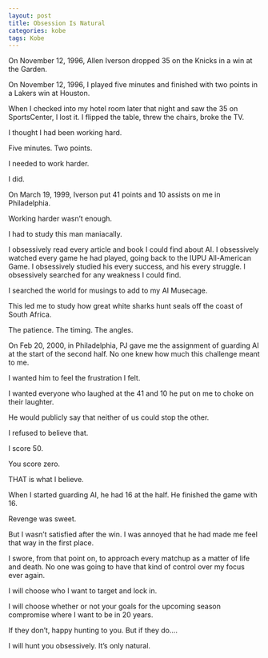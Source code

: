 ```yaml
---
layout: post
title: Obsession Is Natural
categories: kobe
tags: Kobe
---
```

On November 12, 1996, Allen Iverson dropped 35 on the Knicks in a win at the Garden.

On November 12, 1996, I played five minutes and finished with two points in a Lakers win at Houston.

When I checked into my hotel room later that night and saw the 35 on SportsCenter, I lost it. I flipped the table, threw the chairs, broke the TV.

I thought I had been working hard.

Five minutes. Two points.

I needed to work harder.

I did.

On March 19, 1999, Iverson put 41 points and 10 assists on me in Philadelphia.

Working harder wasn’t enough.

I had to study this man maniacally.

I obsessively read every article and book I could find about AI. I obsessively watched every game he had played, going back to the IUPU All-American Game. I obsessively studied his every success, and his every struggle. I obsessively searched for any weakness I could find.

I searched the world for musings to add to my AI Musecage.

This led me to study how great white sharks hunt seals off the coast of South Africa.

The patience. The timing. The angles.

On Feb 20, 2000, in Philadelphia, PJ gave me the assignment of guarding AI at the start of the second half. No one knew how much this challenge meant to me.

I wanted him to feel the frustration I felt.

I wanted everyone who laughed at the 41 and 10 he put on me to choke on their laughter.

He would publicly say that neither of us could stop the other.

I refused to believe that.

I score 50.

You score zero.

THAT is what I believe.

When I started guarding AI, he had 16 at the half. He finished the game with 16.

Revenge was sweet.

But I wasn’t satisfied after the win. I was annoyed that he had made me feel that way in the first place.

I swore, from that point on, to approach every matchup as a matter of life and death. No one was going to have that kind of control over my focus ever again.

I will choose who I want to target and lock in.

I will choose whether or not your goals for the upcoming season compromise where I want to be in 20 years.

If they don’t, happy hunting to you. But if they do….

I will hunt you obsessively. It’s only natural. 